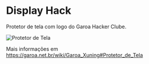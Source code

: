 <h1>Display Hack</h1>
<p>Protetor de tela com logo do Garoa Hacker Clube.</p>

<img src="https://user-images.githubusercontent.com/104177388/190279996-80ddda6d-9769-422c-bd6b-715d0b1d9d68.gif" alt="Protetor de Tela" />

<p>Mais informações em <a href="https://garoa.net.br/wiki/Garoa_Xuning#Protetor_de_Tela">https://garoa.net.br/wiki/Garoa_Xuning#Protetor_de_Tela</a></p>
